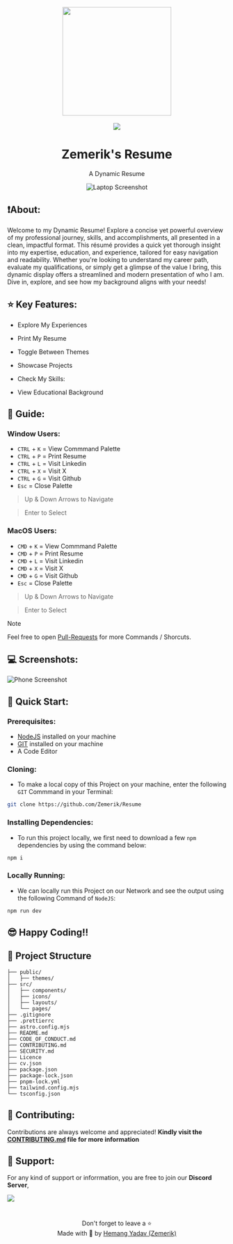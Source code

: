 
<p align = "center">

<img src = "public/favicon.png" style = "height:250px;width:250px">

<br>

<br>

<img src = "https://skillicons.dev/icons?i=astro,javascript,react,pnpm,nodejs,css,vscode,vercel,github&perline=25">

</p>

<h1 align = "center">
  Zemerik's Resume
</h1>

<p align = "center">
    A Dynamic Resume
</p>

<p align = "center">
  <img src = "public/screenshot_laptop.png" alt = "Laptop Screenshot" />
</p>

## ❗About:


Welcome to my Dynamic Resume! Explore a concise yet powerful overview of my professional journey, skills, and accomplishments, all presented in a clean, impactful format. This résumé provides a quick yet thorough insight into my expertise, education, and experience, tailored for easy navigation and readability. Whether you're looking to understand my career path, evaluate my qualifications, or simply get a glimpse of the value I bring, this dynamic display offers a streamlined and modern presentation of who I am. Dive in, explore, and see how my background aligns with your needs!

## ⭐ Key Features:

- Explore My Experiences

- Print My Resume

- Toggle Between Themes

- Showcase Projects

- Check My Skills:

- View Educational Background

## 📱 Guide:

### Window Users:

- `CTRL` + `K` = View Commmand Palette
- `CTRL` + `P` = Print Resume
- `CTRL` + `L` = Visit Linkedin
- `CTRL` + `X` = Visit X
- `CTRL` + `G` = Visit Github
- `Esc` =  Close Palette

> Up & Down Arrows to Navigate

> Enter to Select

### MacOS Users:

- `CMD` + `K` = View Commmand Palette
- `CMD` + `P` = Print Resume
- `CMD` + `L` = Visit Linkedin
- `CMD` + `X` = Visit X
- `CMD` + `G` = Visit Github
- `Esc` =  Close Palette

> Up & Down Arrows to Navigate

> Enter to Select


> [!Note] 
> Feel free to open [Pull-Requests](https://github.com/Zemerik/Terminal/pulls) for more Commands / Shorcuts. 

## 💻 Screenshots:

![Phone Screenshot](public/screenshot_phone.png)

## 🚀 Quick Start:

### Prerequisites:

- [NodeJS](https://nodejs.org) installed on your machine
- [GIT](https://git-scm.com) installed on your machine
- A Code Editor

### Cloning:

- To make a local copy of this Project on your machine, enter the following `GIT` Commmand in your Terminal:

```bash
git clone https://github.com/Zemerik/Resume
```

### Installing Dependencies:

- To run this project locally, we first need to download a few `npm` dependencies by using the command below:

```bash
npm i
```

### Locally Running:

- We can locally run this Project on our Network and see the output using the following Command of `NodeJS`:

```bash
npm run dev
```

## 😎 Happy Coding!!

## 🚀 Project Structure

```text
├── public/
│   ├── themes/
├── src/
│   ├── components/
│   ├── icons/
│   ├── layouts/
│   └── pages/
├── .gitignore
├── .prettierrc
├── astro.config.mjs
├── README.md
├── CODE_OF_CONDUCT.md
├── CONTRIBUTING.md
├── SECURITY.md
├── Licence
├── cv.json
├── package.json
├── package-lock.json
├── pnpm-lock.yml
├── tailwind.config.mjs
└── tsconfig.json
```

## 🤝 Contributing:

Contributions are always welcome and appreciated! **Kindly visit the [CONTRIBUTING.md](https://github.com/Zemerik/Resume/blob/main/CONTRIBUTING.md) file for more information**


## 💁 Support:

For any kind of support or inforrmation, you are free to join our **Discord Server**,

<a href = "https://discord.gg/UF9KsmuGbr">
  <img src = "https://invidget.switchblade.xyz/UF9KsmuGbr">
</a>

#

<p align = "center">
  Don't forget to leave a ⭐
  <br>
  Made with 💖 by <a href = "https://github.com/Zemerik">Hemang Yadav (Zemerik)</a>
</p>
